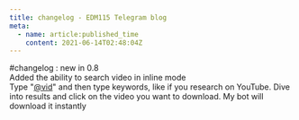 ```yaml
---
title: changelog - EDM115 Telegram blog
meta:
  - name: article:published_time
    content: 2021-06-14T02:48:04Z
---
```


#changelog : new in 0.8  
Added the ability to search video in inline mode  
Type "[@vid](https://t.me/vid)" and then type keywords, like if you research on YouTube. Dive into results and click on the video you want to download. My bot will download it instantly
